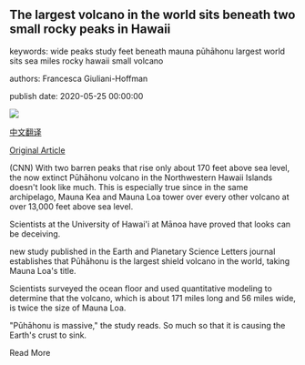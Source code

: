 ## The largest volcano in the world sits beneath two small rocky peaks in Hawaii

keywords: wide peaks study feet beneath mauna pūhāhonu largest world sits sea miles rocky hawaii small volcano

authors: Francesca Giuliani-Hoffman

publish date: 2020-05-25 00:00:00

![](https://cdn.cnn.com/cnnnext/dam/assets/200524092625-01-gardner-pinnacles-file-super-tease.jpg)

[中文翻译](The%20largest%20volcano%20in%20the%20world%20sits%20beneath%20two%20small%20rocky%20peaks%20in%20Hawaii_zh.md)

[Original Article](https://edition.cnn.com/2020/05/25/us/puhahonu-largest-volcano-trnd-scn/index.html)

(CNN) With two barren peaks that rise only about 170 feet above sea level, the now extinct Pūhāhonu volcano in the Northwestern Hawaii Islands doesn't look like much. This is especially true since in the same archipelago, Mauna Kea and Mauna Loa tower over every other volcano at over 13,000 feet above sea level.

Scientists at the University of Hawai'i at Mānoa have proved that looks can be deceiving.

new study published in the Earth and Planetary Science Letters journal establishes that Pūhāhonu is the largest shield volcano in the world, taking Mauna Loa's title.

Scientists surveyed the ocean floor and used quantitative modeling to determine that the volcano, which is about 171 miles long and 56 miles wide, is twice the size of Mauna Loa.

"Pūhāhonu is massive," the study reads. So much so that it is causing the Earth's crust to sink.

Read More